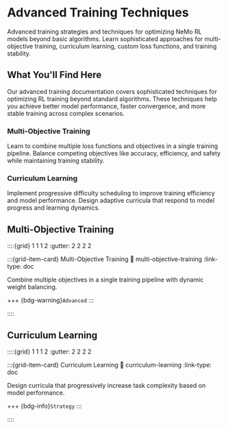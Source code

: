 # Advanced Training Techniques

Advanced training strategies and techniques for optimizing NeMo RL models beyond basic algorithms. Learn sophisticated approaches for multi-objective training, curriculum learning, custom loss functions, and training stability.

## What You'll Find Here

Our advanced training documentation covers sophisticated techniques for optimizing RL training beyond standard algorithms. These techniques help you achieve better model performance, faster convergence, and more stable training across complex scenarios.

### **Multi-Objective Training**
Learn to combine multiple loss functions and objectives in a single training pipeline. Balance competing objectives like accuracy, efficiency, and safety while maintaining training stability.

### **Curriculum Learning**
Implement progressive difficulty scheduling to improve training efficiency and model performance. Design adaptive curricula that respond to model progress and learning dynamics.

## Multi-Objective Training

::::{grid} 1 1 1 2
:gutter: 2 2 2 2

:::{grid-item-card} Multi-Objective Training
:link: multi-objective-training
:link-type: doc

Combine multiple objectives in a single training pipeline with dynamic weight balancing.

+++
{bdg-warning}`Advanced`
:::

::::

## Curriculum Learning

::::{grid} 1 1 1 2
:gutter: 2 2 2 2

:::{grid-item-card} Curriculum Learning
:link: curriculum-learning
:link-type: doc

Design curricula that progressively increase task complexity based on model performance.

+++
{bdg-info}`Strategy`
:::

::::

 